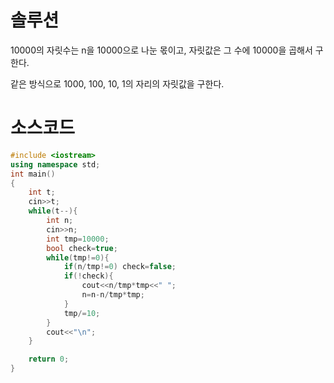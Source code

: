 # 솔루션

10000의 자릿수는 n을 10000으로 나눈 몫이고, 자릿값은 그 수에 10000을 곱해서 구한다.

같은 방식으로 1000, 100, 10, 1의 자리의 자릿값을 구한다.



# 소스코드

```cpp
#include <iostream>
using namespace std;
int main()
{
    int t;
    cin>>t;
    while(t--){
        int n;
        cin>>n;
        int tmp=10000;
        bool check=true;
        while(tmp!=0){
            if(n/tmp!=0) check=false;
            if(!check){
                cout<<n/tmp*tmp<<" ";
                n=n-n/tmp*tmp;
            }
            tmp/=10;
        }
        cout<<"\n";
    }

    return 0;
}
```
